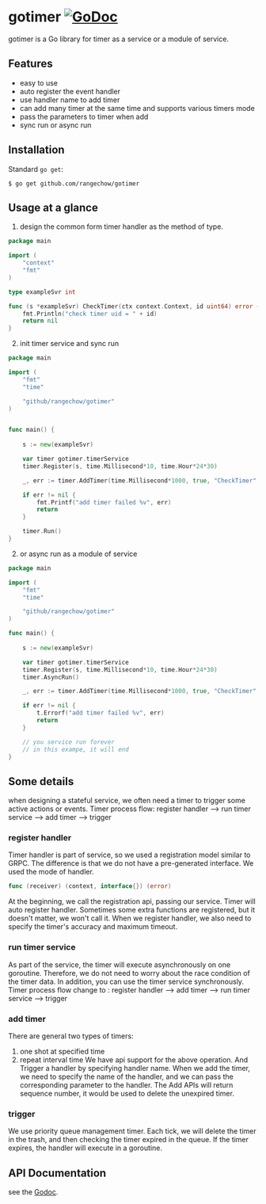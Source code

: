 
# gotimer [![GoDoc](https://godoc.org/github.com/rangechow/gotimer?status.svg)](https://godoc.org/github.com/rangechow/gotimer)

gotimer is a Go library for timer as a service or a module of service.

## Features

* easy to use
* auto register the event handler
* use handler name to add timer
* can add many timer at the same time and supports various timers mode
* pass the parameters to timer when add
* sync run or async run

## Installation

Standard `go get`:

```
$ go get github.com/rangechow/gotimer
```

## Usage at a glance

1. design the common form timer handler as the method of type.

```go
package main

import (
    "context"
    "fmt"
)

type exampleSvr int

func (s *exampleSvr) CheckTimer(ctx context.Context, id uint64) error {
    fmt.Println("check timer uid = " + id)
    return nil
}

```

2. init timer service and sync run

```go
package main

import (
    "fmt"
    "time"

    "github/rangechow/gotimer"
)


func main() {
    
    s := new(exampleSvr)

    var timer gotimer.timerService
    timer.Register(s, time.Millisecond*10, time.Hour*24*30)

    _, err := timer.AddTimer(time.Millisecond*1000, true, "CheckTimer", 10001)

    if err != nil {
        fmt.Printf("add timer failed %v", err)
        return
    }

    timer.Run()
}


```

2. or async run as a module of service

```go
package main

import (
    "fmt"
    "time"

    "github/rangechow/gotimer"
)

func main() {
    
    s := new(exampleSvr)

    var timer gotimer.timerService
    timer.Register(s, time.Millisecond*10, time.Hour*24*30)
    timer.AsyncRun()

    _, err := timer.AddTimer(time.Millisecond*1000, true, "CheckTimer", 10001)

    if err != nil {
        t.Errorf("add timer failed %v", err)
        return
    }

    // you service run forever
    // in this exampe, it will end
}


```

## Some details

when designing a stateful service, we often need a timer to trigger some active actions or events.
Timer process flow: register handler --> run timer service --> add timer --> trigger 

### register handler

Timer handler is part of service, so we used a registration model similar to GRPC.
The difference is that we do not have a pre-generated interface.
We used the mode of handler.
```go 
func (receiver) (context, interface{}) (error)
```
At the beginning, we call the registration api, passing our service.
Timer will auto register handler. 
Sometimes some extra functions are registered, but it doesn't matter, we won't call it.
When we register handler, we also need to specify the timer's accuracy and maximum timeout.

### run timer service

As part of the service, the timer will execute asynchronously on one goroutine.
Therefore, we do not need to worry about the race condition of the timer data.
In addition, you can use the timer service synchronously.
Timer process flow change to : register handler --> add timer --> run timer service --> trigger

### add timer

There are general two types of timers:
  1.  one shot at specified time
  2.  repeat interval time
We have api support for the above operation.
And Trigger a handler by specifying handler name.
When we add the timer, we need to specify the name of the handler, and we can pass the corresponding parameter to the handler.
The Add APIs will return sequence number, it would be used to delete the unexpired timer.

### trigger

We use priority queue management timer.
Each tick, we will delete the timer in the trash, and then checking the timer expired in the queue.
If the timer expires, the handler will execute in a goroutine.

## API Documentation

see the [Godoc](http://godoc.org/github.com/rangechow/gotimer).


